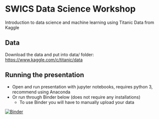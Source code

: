 # SWICS Data Science Workshop
Introduction to data science and machine learning using Titanic Data from Kaggle

## Data
Download the data and put into data/ folder:
https://www.kaggle.com/c/titanic/data

## Running the presentation
* Open and run presentation with jupyter notebooks, requires python 3, recommend using Anaconda
* Or run through Binder below (does not require any installations)
    * To use Binder you will have to manually upload your data

[![Binder](https://mybinder.org/badge.svg)](https://mybinder.org/v2/gh/wzamlynny/data_science_workshop/master?filepath=intro_to_datascience.ipynb)
